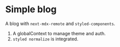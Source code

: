 # Simple blog

A blog with `next-mdx-remote` and `styled-components`.

1. A globalContext to manage theme and auth.
2. `styled normalize` is integrated.
